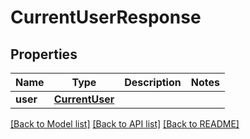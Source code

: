 # CurrentUserResponse

## Properties
Name | Type | Description | Notes
------------ | ------------- | ------------- | -------------
**user** | [**CurrentUser**](CurrentUser.md) |  | 

[[Back to Model list]](../README.md#documentation-for-models) [[Back to API list]](../README.md#documentation-for-api-endpoints) [[Back to README]](../README.md)


